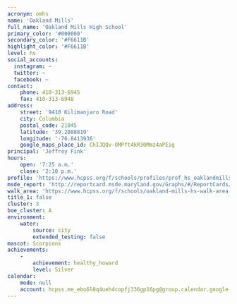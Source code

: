 ```yaml
---
acronym: omhs
name: 'Oakland Mills'
full_name: 'Oakland Mills High School'
primary_color: '#000000'
secondary_color: '#F6611B'
highlight_color: '#F6611B'
level: hs
social_accounts:
  instagram: ~
  twitter: ~
  facebook: ~
contact:
    phone: 410-313-6945
    fax: 410-313-6948
address:
    street: '9410 Kilimanjaro Road'
    city: Columbia
    postal_code: 21045
    latitude: '39.2088819'
    longitude: '-76.8413936'
    google_maps_place_id: ChIJQQv-OMPft4kR30Mmz4aPEig
principal: 'Jeffrey Fink'
hours:
    open: '7:25 a.m.'
    close: '2:10 p.m.'
profile: 'https://www.hcpss.org/f/schools/profiles/prof_hs_oaklandmills.pdf'
msde_report: 'http://reportcard.msde.maryland.gov/Graphs/#/ReportCards/ReportCardSchool/1//1/13/0611/'
walk_area: 'https://www.hcpss.org/f/schools/oakland-mills-hs-walk-area.pdf'
title_1: false
cluster: 3
boe_cluster: A
environment:
    water:
        source: city
        extended_testing: false
mascot: Scorpions
achievements:
    -
        achievement: healthy_howard
        level: Silver
calendar:
    mode: null
    account: hcpss.me_ebo6l0q4ueh4copfj336gp16pg@group.calendar.google.com
---
```

